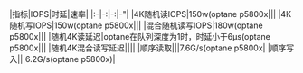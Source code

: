 |指标|IOPS|时延|速率|
|:-|-:|-:|-"|
|4K随机读IOPS|150w(optane p5800x|||
|4K随机写IOPS|150w(optane p5800x|||
|混合随机读写IOPS|180w(optane p5800x|||
|随机4K读延迟|optane在队列深度为1时，时延小于6µs(optane p5800x|||
|随机4K混合读写延迟||||
|顺序读取|||7.6G/s(optane p5800x|
|顺序写入|||6.2G/s(optane p5800x)|
